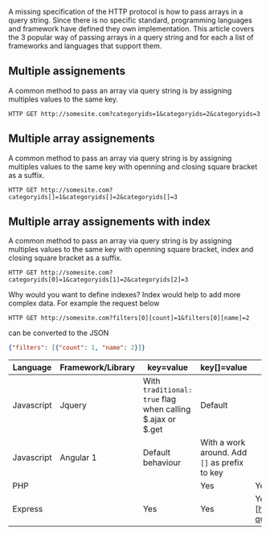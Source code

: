 
A missing specification of the HTTP protocol is how to pass arrays in a query string. Since there is no specific standard, programming languages and framework have defined they own implementation. This article covers the 3 popular way of passing arrays in a query string and for each a list of frameworks and languages that support them.

## Multiple assignements
A common method to pass an array via query string is by assigning multiples values to the same key.
```http
HTTP GET http://somesite.com?categoryids=1&categoryids=2&categoryids=3
```

## Multiple array assignements
A common method to pass an array via query string is by assigning multiples values to the same key with openning and closing square bracket as a suffix.
```http
HTTP GET http://somesite.com?categoryids[]=1&categoryids[]=2&categoryids[]=3
```

## Multiple array assignements with index
A common method to pass an array via query string is by assigning multiples values to the same key with openning square bracket, index and closing square bracket as a suffix.
```http
HTTP GET http://somesite.com?categoryids[0]=1&categoryids[1]=2&categoryids[2]=3
```
Why would you want to define indexes? Index would help to add more complex data. For example the request below 
```http
HTTP GET http://somesite.com?filters[0][count]=1&filters[0][name]=2
```
can be converted to the JSON
```json
{"filters": [{"count": 1, "name": 2}]}
```

Language | Framework/Library     | key=value         |key[]=value|key[index]=value
| ----------| ---------- | ---------- | ---------- |---------- |
|Javascript| Jquery       | With `traditional: true` flag when calling $.ajax or $.get       | Default| 
|Javascript| Angular  1     | Default behaviour       |With a work around. Add `[]` as prefix to key  | 
| PHP       |        | |Yes|Yes|
| Express     |        |Yes|Yes|Yes. ((Some limitations mentioned here)[https://www.convertonline.io/blog/limited-query-string-parsing-in-express])|
